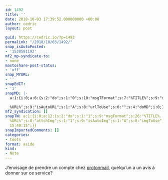 ```yaml
---
id: 1492
title: ''
date: 2018-10-03 17:39:52.000000000 +00:00
author: cedric
layout: post

guid: https://cedric.io/?p=1492
permalink: "/2018/10/03/1492/"
snap_isAutoPosted:
- '1538581192'
mf2_mp-syndicate-to:
- none
mastoshare-post-status:
- 'off'
snap_MYURL:
- ''
snapEdIT:
- '1'
snapMD: |-
  a:1:{i:0;a:6:{s:2:"do";s:1:"0";s:10:"msgTFormat";s:7:"%TITLE%";s:9:"msgFormat";s:19:"%FULLTEXT%

  %URL%";s:9:"isAutoURL";s:1:"A";s:8:"urlToUse";s:0:"";s:4:"doMD";i:0;}}"
mf2_syndication: []
snapTW: a:1:{i:0;a:12:{s:2:"do";s:1:"1";s:9:"msgFormat";s:26:"%TITLE%. %EXCERPT% -
  %URL%";s:8:"attchImg";s:1:"1";s:9:"isAutoImg";s:1:"A";s:8:"imgToUse";s:0:"";s:9:"isAutoURL";s:1:"A";s:8:"urlToUse";s:0:"";s:4:"doTW";i:0;s:8:"isPosted";s:1:"1";s:4:"pgID";s:19:"1047511657377910784";s:7:"postURL";s:53:"https://twitter.com/akyrho/status/1047511657377910784";s:5:"pDate";s:19:"2018-10-03
  15:40:15";}}
snapImportedComments: []
categories:
- toots
format: aside
kind:
- Note
---
```

J&rsquo;envisage de prendre un compte chez [protonmail](https://protonmail.com/fr/), quelqu&rsquo;un a un avis à donner sur ce service?
